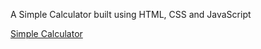 A Simple Calculator built using HTML, CSS and JavaScript

[Simple Calculator](https://chethankc02.github.io/Calculator-project-css-js/)
